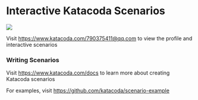 # Interactive Katacoda Scenarios

[![](http://shields.katacoda.com/katacoda/790375411@qq.com/count.svg)](https://www.katacoda.com/790375411@qq.com "Get your profile on Katacoda.com")

Visit https://www.katacoda.com/790375411@qq.com to view the profile and interactive scenarios

### Writing Scenarios
Visit https://www.katacoda.com/docs to learn more about creating Katacoda scenarios

For examples, visit https://github.com/katacoda/scenario-example
